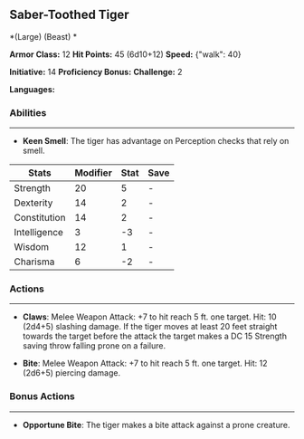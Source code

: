 ## Saber-Toothed Tiger
*(Large) (Beast) *

**Armor Class:** 12
**Hit Points:** 45 (6d10+12)
**Speed:** {"walk": 40}

**Initiative:** 14
**Proficiency Bonus:**
**Challenge:** 2

**Languages:** 

### Abilities
 --- 
- **Keen Smell**: The tiger has advantage on Perception checks that rely on smell.



| Stats | Modifier | Stat | Save
| ---- | ---- | ---- | ---- |
| Strength | 20 | 5 | - |
| Dexterity | 14 | 2 | - |
| Constitution | 14 | 2 | - |
| Intelligence | 3 | -3 | - |
| Wisdom | 12 | 1 | - |
| Charisma | 6 | -2 | - |

### Actions
 --- 
- **Claws**: Melee Weapon Attack: +7 to hit  reach 5 ft.  one target. Hit: 10 (2d4+5) slashing damage. If the tiger moves at least 20 feet straight towards the target before the attack  the target makes a DC 15 Strength saving throw  falling prone on a failure.

- **Bite**: Melee Weapon Attack: +7 to hit  reach 5 ft.  one target. Hit: 12 (2d6+5) piercing damage.

### Bonus Actions
 --- 
- **Opportune Bite**: The tiger makes a bite attack against a prone creature.

